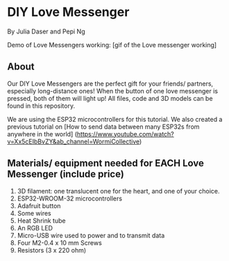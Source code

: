 # DIY Love Messenger
By Julia Daser and Pepi Ng

Demo of Love Messengers working:
[gif of the Love messenger working]

## About 
Our DIY Love Messengers are the perfect gift for your friends/ partners, especially long-distance ones! When the button of one love messenger is pressed, both of them will light up! All files, code and 3D models can be found in this repository.

We are using the ESP32 microcontrollers for this tutorial. We also created a previous tutorial on [How to send data between many ESP32s from anywhere in the world] (https://www.youtube.com/watch?v=Xx5cEIbBvZY&ab_channel=WormiCollective)

## Materials/ equipment needed for EACH Love Messenger (include price) 
1. 3D filament: one translucent one for the heart, and one of your choice.
2. ESP32-WROOM-32 microcontrollers
3. Adafruit button
4. Some wires
5. Heat Shrink tube
6. An RGB LED
7. Micro-USB wire used to power and to transmit data
8. Four M2-0.4 x 10 mm Screws
9. Resistors (3 x 220 ohm)
